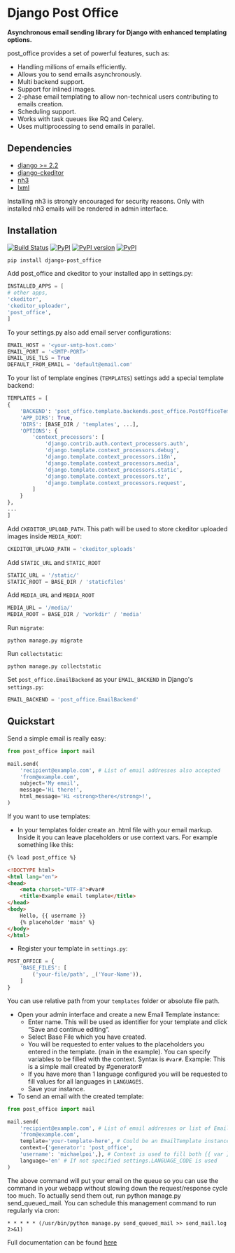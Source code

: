 # Django Post Office

**Asynchronous email sending library for Django with enhanced templating options.**

post_office provides a set of powerful features, such as:

- Handling millions of emails efficiently. 
- Allows you to send emails asynchronously.
- Multi backend support. 
- Support for inlined images.
- 2-phase email templating to allow non-technical users contributing to emails creation.
- Scheduling support.
- Works with task queues like RQ and Celery.
- Uses multiprocessing to send emails in parallel.

## Dependencies

- [django \>= 2.2](https://djangoproject.com/)
- [django-ckeditor](https://pypi.org/project/django-ckeditor/)
- [nh3](https://pypi.org/project/nh3/)
- [lxml](https://pypi.org/project/lxml/)

Installing nh3 is strongly encouraged for security reasons. Only with installed nh3 emails will be rendered in admin interface.

## Installation

[![Build Status](https://github.com/ui/django-post_office/actions/workflows/test.yml/badge.svg)](https://github.com/michaelpoi/django-post_office/actions)
[![PyPI](https://img.shields.io/pypi/pyversions/django-post_office.svg)]()
[![PyPI version](https://img.shields.io/pypi/v/django-post_office.svg)](https://pypi.python.org/pypi/django-post_office)
[![PyPI](https://img.shields.io/pypi/l/django-post_office.svg)]()


```sh
pip install django-post_office
```

Add post_office and ckeditor to your installed app in settings.py:

```python
INSTALLED_APPS = [
# other apps,
'ckeditor',
'ckeditor_uploader',
'post_office',
]
```

To your settings.py also add email server configurations:

```python
EMAIL_HOST = '<your-smtp-host.com>'
EMAIL_PORT = '<SMTP-PORT>'
EMAIL_USE_TLS = True
DEFAULT_FROM_EMAIL = 'default@email.com'
```

To your list of template engines (`TEMPLATES`) settings add a special template backend:
```python
TEMPLATES = [
{
    'BACKEND': 'post_office.template.backends.post_office.PostOfficeTemplates',
    'APP_DIRS': True,
    'DIRS': [BASE_DIR / 'templates', ...],
    'OPTIONS': {
        'context_processors': [
            'django.contrib.auth.context_processors.auth',
            'django.template.context_processors.debug',
            'django.template.context_processors.i18n',
            'django.template.context_processors.media',
            'django.template.context_processors.static',
            'django.template.context_processors.tz',
            'django.template.context_processors.request',
        ]
    }
},
...
]
```
Add `CKEDITOR_UPLOAD_PATH`. This path will be used to store ckeditor uploaded images inside `MEDIA_ROOT`:

```python
CKEDITOR_UPLOAD_PATH = 'ckeditor_uploads'
```

Add `STATIC_URL` and `STATIC_ROOT`

```python
STATIC_URL = '/static/'
STATIC_ROOT = BASE_DIR / 'staticfiles'
```

Add `MEDIA_URL` and `MEDIA_ROOT`

```python
MEDIA_URL = '/media/'
MEDIA_ROOT = BASE_DIR / 'workdir' / 'media'
```

Run `migrate`:

```shell
python manage.py migrate
```

Run `collectstatic`:

```shell
python manage.py collectstatic
```

Set `post_office.EmailBackend` as your `EMAIL_BACKEND` in Django's `settings.py`:

```python
EMAIL_BACKEND = 'post_office.EmailBackend'
```

## Quickstart

Send a simple email is really easy:

```python
from post_office import mail

mail.send(
    'recipient@example.com', # List of email addresses also accepted
    'from@example.com',
    subject='My email',
    message='Hi there!',
    html_message='Hi <strong>there</strong>!',
)
```

If you want to use templates:

- In your templates folder create an .html file with your email markup. Inside it you can leave placeholders or use context vars. For example something like this:

```html
{% load post_office %}

<!DOCTYPE html>
<html lang="en">
<head>
    <meta charset="UTF-8">#var#
    <title>Example email template</title>
</head>
<body>
    Hello, {{ username }}
    {% placeholder 'main' %}
</body>
</html>
```

- Register your template in `settings.py`:

```python
POST_OFFICE = {
    'BASE_FILES': [
        ('your-file/path', _('Your-Name')),
    ]
}
```

You can use relative path from your `templates` folder or absolute file path.

- Open your admin interface and create a new Email Template instance:
    - Enter name. This will be used as identifier for your template and click “Save and continue editing”.
    - Select Base File which you have created.
    - You will be requested to enter values to the placeholders you entered in the template. (main in the example).
        You can specify variables to be filled with the context.
        Syntax is `#var#`.
        Example: This is a simple mail created by #generator#
    - If you have more than 1 language configured you will be requested to fill values for all languages in `LANGUAGES`.
    - Save your instance.
- To send an email with the created template:

```python
from post_office import mail

mail.send(
    'recipient@example.com', # List of email addresses or list of EmailAddress also accepted
    'from@example.com',
    template='your-template-here', # Could be an EmailTemplate instance or name
    context={'generator': 'post_office',
    'username': 'michaelpoi',}, # Context is used to fill both {{ var }} in html and #var# in ckeditor.
    language='en' # If not specified settings.LANGUAGE_CODE is used
)
```

The above command will put your email on the queue so you can use the command in your webapp without slowing down the request/response cycle too much. 
To actually send them out, run python manage.py send_queued_mail. 
You can schedule this management command to run regularly via cron:

```shell
* * * * * (/usr/bin/python manage.py send_queued_mail >> send_mail.log 2>&1)
```

Full documentation can be found [here](https://docs_link.com)